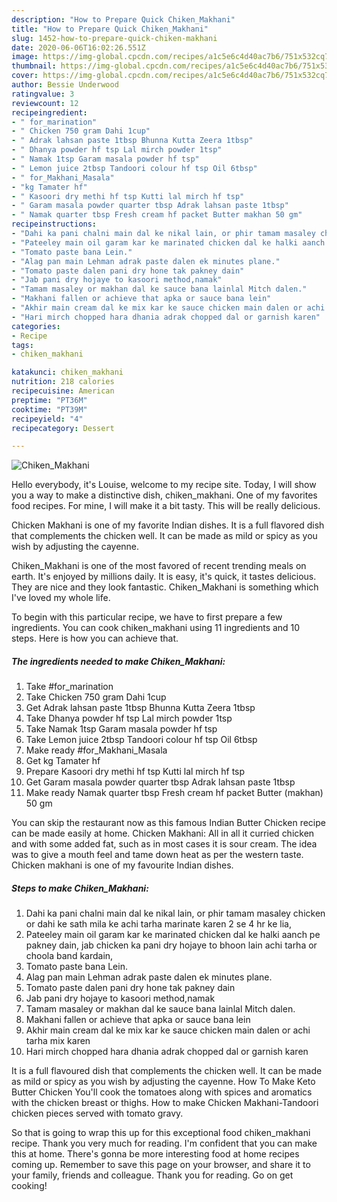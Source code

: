 ```yaml
---
description: "How to Prepare Quick Chiken_Makhani"
title: "How to Prepare Quick Chiken_Makhani"
slug: 1452-how-to-prepare-quick-chiken-makhani
date: 2020-06-06T16:02:26.551Z
image: https://img-global.cpcdn.com/recipes/a1c5e6c4d40ac7b6/751x532cq70/chiken_makhani-recipe-main-photo.jpg
thumbnail: https://img-global.cpcdn.com/recipes/a1c5e6c4d40ac7b6/751x532cq70/chiken_makhani-recipe-main-photo.jpg
cover: https://img-global.cpcdn.com/recipes/a1c5e6c4d40ac7b6/751x532cq70/chiken_makhani-recipe-main-photo.jpg
author: Bessie Underwood
ratingvalue: 3
reviewcount: 12
recipeingredient:
- " for_marination"
- " Chicken 750 gram Dahi 1cup"
- " Adrak lahsan paste 1tbsp Bhunna Kutta Zeera 1tbsp"
- " Dhanya powder hf tsp Lal mirch powder 1tsp"
- " Namak 1tsp Garam masala powder hf tsp"
- " Lemon juice 2tbsp Tandoori colour hf tsp Oil 6tbsp"
- " for_Makhani_Masala"
- "kg Tamater hf"
- " Kasoori dry methi hf tsp Kutti lal mirch hf tsp"
- " Garam masala powder quarter tbsp Adrak lahsan paste 1tbsp"
- " Namak quarter tbsp Fresh cream hf packet Butter makhan 50 gm"
recipeinstructions:
- "Dahi ka pani chalni main dal ke nikal lain, or phir tamam masaley chicken or dahi ke sath mila ke achi tarha marinate karen 2 se 4 hr ke lia,"
- "Pateeley main oil garam kar ke marinated chicken dal ke halki aanch pe pakney dain, jab chicken ka pani dry hojaye to bhoon lain achi tarha or choola band kardain,"
- "Tomato paste bana Lein."
- "Alag pan main Lehman adrak paste dalen ek minutes plane."
- "Tomato paste dalen pani dry hone tak pakney dain"
- "Jab pani dry hojaye to kasoori method,namak"
- "Tamam masaley or makhan dal ke sauce bana lainlal Mitch dalen."
- "Makhani fallen or achieve that apka or sauce bana lein"
- "Akhir main cream dal ke mix kar ke sauce chicken main dalen or achi tarha mix karen"
- "Hari mirch chopped hara dhania adrak chopped dal or garnish karen"
categories:
- Recipe
tags:
- chiken_makhani

katakunci: chiken_makhani 
nutrition: 218 calories
recipecuisine: American
preptime: "PT36M"
cooktime: "PT39M"
recipeyield: "4"
recipecategory: Dessert

---
```



![Chiken_Makhani](https://img-global.cpcdn.com/recipes/a1c5e6c4d40ac7b6/751x532cq70/chiken_makhani-recipe-main-photo.jpg)

Hello everybody, it's Louise, welcome to my recipe site. Today, I will show you a way to make a distinctive dish, chiken_makhani. One of my favorites food recipes. For mine, I will make it a bit tasty. This will be really delicious.

Chicken Makhani is one of my favorite Indian dishes. It is a full flavored dish that complements the chicken well. It can be made as mild or spicy as you wish by adjusting the cayenne.

Chiken_Makhani is one of the most favored of recent trending meals on earth. It's enjoyed by millions daily. It is easy, it's quick, it tastes delicious. They are nice and they look fantastic. Chiken_Makhani is something which I've loved my whole life.


To begin with this particular recipe, we have to first prepare a few ingredients. You can cook chiken_makhani using 11 ingredients and 10 steps. Here is how you can achieve that.

<!--inarticleads1-->

##### The ingredients needed to make Chiken_Makhani:

1. Take  #for_marination
1. Take  Chicken 750 gram Dahi 1cup
1. Get  Adrak lahsan paste 1tbsp Bhunna Kutta Zeera 1tbsp
1. Take  Dhanya powder hf tsp Lal mirch powder 1tsp
1. Take  Namak 1tsp Garam masala powder hf tsp
1. Take  Lemon juice 2tbsp Tandoori colour hf tsp Oil 6tbsp
1. Make ready  #for_Makhani_Masala
1. Get kg Tamater hf
1. Prepare  Kasoori dry methi hf tsp Kutti lal mirch hf tsp
1. Get  Garam masala powder quarter tbsp Adrak lahsan paste 1tbsp
1. Make ready  Namak quarter tbsp Fresh cream hf packet Butter (makhan) 50 gm


You can skip the restaurant now as this famous Indian Butter Chicken recipe can be made easily at home. Chicken Makhani: All in all it curried chicken and with some added fat, such as in most cases it is sour cream. The idea was to give a mouth feel and tame down heat as per the western taste. Chicken makhani is one of my favourite Indian dishes. 

<!--inarticleads2-->

##### Steps to make Chiken_Makhani:

1. Dahi ka pani chalni main dal ke nikal lain, or phir tamam masaley chicken or dahi ke sath mila ke achi tarha marinate karen 2 se 4 hr ke lia,
1. Pateeley main oil garam kar ke marinated chicken dal ke halki aanch pe pakney dain, jab chicken ka pani dry hojaye to bhoon lain achi tarha or choola band kardain,
1. Tomato paste bana Lein.
1. Alag pan main Lehman adrak paste dalen ek minutes plane.
1. Tomato paste dalen pani dry hone tak pakney dain
1. Jab pani dry hojaye to kasoori method,namak
1. Tamam masaley or makhan dal ke sauce bana lainlal Mitch dalen.
1. Makhani fallen or achieve that apka or sauce bana lein
1. Akhir main cream dal ke mix kar ke sauce chicken main dalen or achi tarha mix karen
1. Hari mirch chopped hara dhania adrak chopped dal or garnish karen


It is a full flavoured dish that complements the chicken well. It can be made as mild or spicy as you wish by adjusting the cayenne. How To Make Keto Butter Chicken You&#39;ll cook the tomatoes along with spices and aromatics with the chicken breast or thighs. How to make Chicken Makhani-Tandoori chicken pieces served with tomato gravy. 

So that is going to wrap this up for this exceptional food chiken_makhani recipe. Thank you very much for reading. I'm confident that you can make this at home. There's gonna be more interesting food at home recipes coming up. Remember to save this page on your browser, and share it to your family, friends and colleague. Thank you for reading. Go on get cooking!
